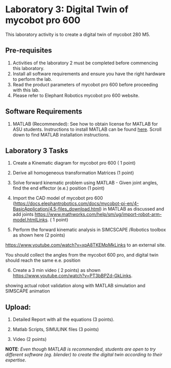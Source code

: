 # Laboratory 3: Digital Twin of mycobot pro 600
This laboratory activity is to create a digital twin of mycobot 280 M5. 

## Pre-requisites
1. Activities of the laboratory 2 must be completed before commencing this laboratory. 
2. Install all software requirements and ensure you have the right hardware to perform the lab. 
3. Read the product parameters of mycobot pro 600 before proceeding with this lab. 
4. Please refer to Elephant Robotics mycobot pro 600 website.

## Software Requirements

1. MATLAB (Recommended): See how to obtain license for MATLAB for ASU students. Instructions to install MATLAB can be found [here](https://ets.engineering.asu.edu/research/software-collaboration-tools/). Scroll down to find MATLAB installation instructions.


## Laboratory 3 Tasks

1. Create a Kinematic diagram for mycobot pro 600 ( 1 point)

2. Derive all homogeneous transformation Matrices (1 point)

3. Solve forward kinematic problem using MATLAB - Given joint angles, find the end effector (e.e.) position (1 point)

4. Import the CAD model of mycobot pro 600  (https://docs.elephantrobotics.com/docs/mycobot-pi-en/4-BasicApplication/4.5-files_download.html) in MATLAB as discussed and add joints  https://www.mathworks.com/help/sm/ug/import-robot-arm-model.htmlLinks. ( 1 point)

5. Perform the forward kinematic analysis in SIMCSCAPE /Robotics toolbox as shown here (2 points)

https://www.youtube.com/watch?v=xpA8TKEMpMkLinks to an external site.


You should collect the angles from the mycobot 600 pro, and digital twin should reach the same e.e. position 

6. Create a 3 min video ( 2 points) as shown
https://www.youtube.com/watch?v=PT3bBPZd-GkLinks.

showing actual robot validation along with MATLAB simulation and SIMSCAPE animation


## Upload:

1. Detailed Report with all the equations (3 points).

2. Matlab Scripts, SIMULINK files (3 points)

3. Video (2 points)


**NOTE**: *Even though MATLAB is recommended, students are open to try different software (eg. blender) to create the digital twin according to their expertise*. 



